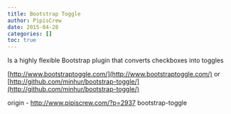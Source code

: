```yaml
---
title: Bootstrap Toggle
author: PipisCrew
date: 2015-04-28
categories: []
toc: true
---
```


Is a highly flexible Bootstrap plugin that converts checkboxes into toggles

[http://www.bootstraptoggle.com/](http://www.bootstraptoggle.com/)
or
[http://github.com/minhur/bootstrap-toggle/](http://github.com/minhur/bootstrap-toggle/)

origin - http://www.pipiscrew.com/?p=2937 bootstrap-toggle